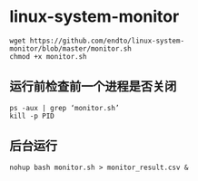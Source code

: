 # linux-system-monitor
    wget https://github.com/endto/linux-system-monitor/blob/master/monitor.sh
    chmod +x monitor.sh
## 运行前检查前一个进程是否关闭
    ps -aux | grep ‘monitor.sh’
    kill -p PID
## 后台运行
    nohup bash monitor.sh > monitor_result.csv &
